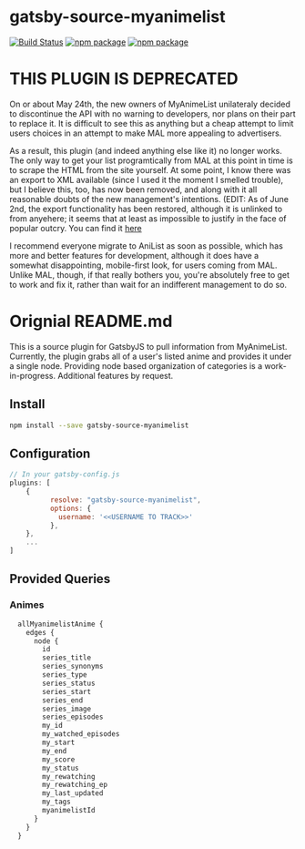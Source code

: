 # gatsby-source-myanimelist

[![Build Status](https://travis-ci.org/jamesdanylik/gatsby-source-myanimelist.svg?branch=master)](https://travis-ci.org/jamesdanylik/gatsby-source-myanimelist)
[![npm package](https://img.shields.io/npm/v/gatsby-source-myanimelist.svg)](https://www.npmjs.org/package/gatsby-source-myanimelist)
[![npm package](https://img.shields.io/npm/dm/gatsby-source-myanimelist.svg)](https://npmcharts.com/compare/gatsby-source-myanimelist?minimal=true)

# THIS PLUGIN IS DEPRECATED

On or about May 24th, the new owners of MyAnimeList unilateraly decided to discontinue the API with no warning to developers, nor plans on their part to replace it.  It is difficult to see this as anything but a cheap attempt to limit users choices in an attempt to make MAL more appealing to advertisers.

As a result, this plugin (and indeed anything else like it) no longer works.  The only way to get your list programtically from MAL at this point in time is to scrape the HTML from the site yourself.  At some point, I know there was an export to XML available (since I used it the moment I smelled trouble), but I believe this, too, has now been removed, and along with it all reasonable doubts of the new management's intentions. (EDIT: As of June 2nd, the export functionality has been restored, although it is unlinked to from anyehere; it seems that at least as impossible to justify in the face of popular outcry.  You can find it [here](https://myanimelist.net/panel.php?go=export)

I recommend everyone migrate to AniList as soon as possible, which has more and better features for development, although it does have  a somewhat disappointing, mobile-first look, for users coming from MAL.  Unlike MAL, though, if that really bothers you, you're absolutely free to get to work and fix it, rather than wait for an indifferent management to do so.

# Orignial README.md

This is a source plugin for GatsbyJS to pull information from MyAnimeList.  Currently, the plugin grabs all of a user's listed anime and provides it under a single node.  Providing node based organization of categories is a work-in-progress.  Additional features by request.


## Install

```bash
npm install --save gatsby-source-myanimelist
```


## Configuration
```javascript
// In your gatsby-config.js
plugins: [
	{
	      resolve: "gatsby-source-myanimelist",
	      options: {
	        username: '<<USERNAME TO TRACK>>'
	      },
	},
	...
]
```

## Provided Queries

### Animes
```graphql
  allMyanimelistAnime {
    edges {
      node {
        id
        series_title
        series_synonyms
        series_type
        series_status
        series_start
        series_end
        series_image
        series_episodes
        my_id
        my_watched_episodes
        my_start
        my_end
        my_score
        my_status
        my_rewatching
        my_rewatching_ep
        my_last_updated
        my_tags
        myanimelistId
      }
    }
  }
```
